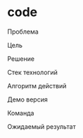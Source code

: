 # code

Проблема

Цель

Решение

Стек технологий

Алгоритм действий

Демо версия

Команда

Ожидаемый результат
